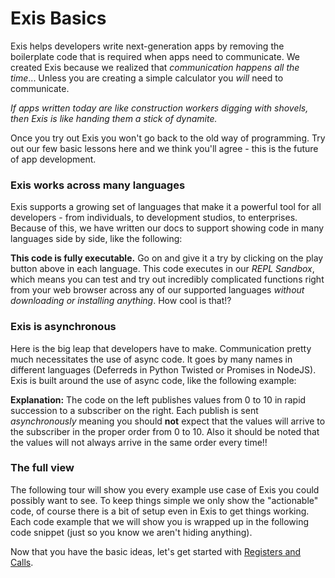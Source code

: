 # Exis Basics

Exis helps developers write next-generation apps by removing the boilerplate code that is required when apps need to communicate. We created Exis because we realized that *communication happens all the time*... Unless you are creating a simple calculator you *will* need to communicate.

*If apps written today are like construction workers digging with shovels, then Exis is like handing them a stick of dynamite.*

Once you try out Exis you won't go back to the old way of programming. Try out our few basic lessons here and we think you'll agree - this is the future of app development.

### Exis works across many languages

Exis supports a growing set of languages that make it a powerful tool for all developers - from individuals, to development studios, to enterprises. Because of this, we have written our docs to support showing code in many languages side by side, like the following:

<exis-code name="Tour Basics 1" action="simple"></exis-code>

**This code is fully executable.** Go on and give it a try by clicking on the play button above in each language. This code executes in our *REPL Sandbox*, which means you can test and try out incredibly complicated functions right from your web browser across any of our supported languages *without downloading or installing anything*. How cool is that!?


### Exis is asynchronous

Here is the big leap that developers have to make. Communication pretty much necessitates the use of async code. It goes by many names in different languages (Deferreds in Python Twisted or Promises in NodeJS). Exis is built around the use of async code, like the following example:

<exis-code name="Tour Basics 2"></exis-code>

**Explanation:** The code on the left publishes values from 0 to 10 in rapid succession to a subscriber on the right. Each publish is sent *asynchronously* meaning you should **not** expect that the values will arrive to the subscriber in the proper order from 0 to 10. Also it should be noted that the values will not always arrive in the same order every time!!


### The full view

The following tour will show you every example use case of Exis you could possibly want to see. To keep things simple we only show the "actionable" code, of course there is a bit of setup even in Exis to get things working. Each code example that we will show you is wrapped up in the following code snippet (just so you know we aren't hiding anything).

<exis-code name="REPL Template" action="template" repl=false></exis-code>

Now that you have the basic ideas, let's get started with [Registers and Calls](/pages/tour/regcall-lesson1.md).
